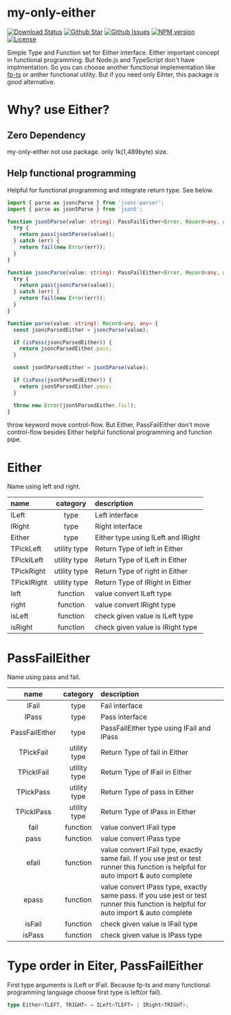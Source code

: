 # my-only-either

[![Download Status](https://img.shields.io/npm/dw/my-only-either.svg)](https://npmcharts.com/compare/my-only-either?minimal=true) [![Github Star](https://img.shields.io/github/stars/imjuni/my-only-either.svg?style=popout)](https://github.com/imjuni/my-only-either) [![Github Issues](https://img.shields.io/github/issues-raw/imjuni/my-only-either.svg)](https://github.com/imjuni/my-only-either/issues) [![NPM version](https://img.shields.io/npm/v/my-only-either.svg)](https://www.npmjs.com/package/my-only-either) [![License](https://img.shields.io/npm/l/my-only-either.svg)](https://github.com/imjuni/my-only-either/blob/master/LICENSE)

Simple Type and Function set for Either interface. Either important concept in functional programming. But Node.js and TypeScript don't have implmentation. So you can choose another functional implementation like [fp-ts](https://github.com/gcanti/fp-ts) or anther functional utility. But if you need only Eihter, this package is good alternative.

# Why? use Either?

## Zero Dependency
my-only-either not use package. only 1k(1,489byte) size.

## Help functional programming
Helpful for functional programming and integrate return type. See below.

```ts
import { parse as jsoncParse } from 'jsonc-parser';
import { parse as json5Parse } from 'json5';

function json5Parse(value: string): PassFailEither<Error, Record<any, any>> {
  try {
    return pass(json5Parse(value));
  } catch (err) {
    return fail(new Error(err));
  }
}

function jsoncParse(value: string): PassFailEither<Error, Record<any, any>> {
  try {
    return pass(jsoncParse(value));
  } catch (err) {
    return fail(new Error(err));
  }
}

function parse(value: string): Record<any, any> {
  const jsoncParsedEither = jsoncParse(value);

  if (isPass(jsoncParsedEither)) {
    return jsoncParsedEither.pass;
  }

  const json5ParsedEither = json5Parse(value);

  if (isPass(json5ParsedEither)) {
    return json5ParsedEither.pass;    
  }

  throw new Error(json5ParsedEither.fail);
}
```

throw keyword move control-flow. But Either, PassFailEither don't move control-flow besides Either helpful functional programming and function pipe.

# Either
Name using left and right.

| name | category | description |
| :- | :-: | :- |
| ILeft | type | Left interface |
| IRight | type | Right interface |
| Either | type | Either type using ILeft and IRight |
| TPickLeft | utility type | Return Type of left in Either |
| TPickILeft | utility type | Return Type of ILeft in Either |
| TPickRight | utility type | Return Type of right in Either |
| TPickIRight | utility type | Return Type of IRight in Either |
| left | function | value convert ILeft type |
| right | function | value convert IRight type |
| isLeft | function | check given value is ILeft type |
| isRight | function | check given value is IRight type |

# PassFailEither
Name using pass and fail.

| name | category | description |
| :-: | :-: | :- |
| IFail | type | Fail interface |
| IPass | type | Pass interface |
| PassFailEither | type | PassFailEither type using IFail and IPass |
| TPickFail | utility type | Return Type of fail in Either |
| TPickIFail | utility type | Return Type of IFail in Either |
| TPickPass | utility type | Return Type of pass in Either |
| TPickIPass | utility type | Return Type of IPass in Either |
| fail | function | value convert IFail type |
| pass | function | value convert IPass type |
| efail | function | value convert IFail type, exactly same fail. If you use jest or test runner this function is helpful for auto import & auto complete |
| epass | function | value convert IPass type, exactly same pass. If you use jest or test runner this function is helpful for auto import & auto complete |
| isFail | function | check given value is IFail type |
| isPass | function | check given value is IPass type |

# Type order in Eiter, PassFailEither
First type arguments is ILeft or IFail. Because fp-ts and many functional programming language choose first type is left(or fail).

```ts
type Either<TLEFT, TRIGHT> = ILeft<TLEFT> | IRight<TRIGHT>;
```